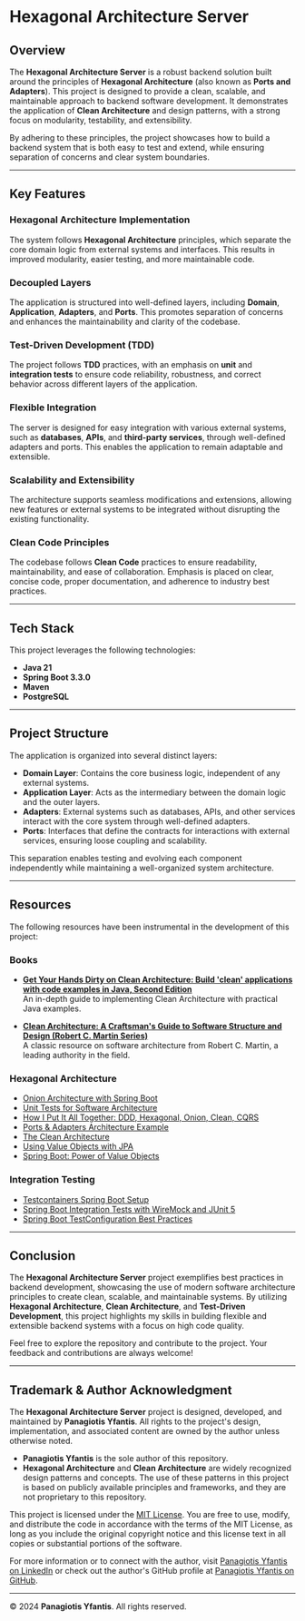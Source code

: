 # Hexagonal Architecture Server

## Overview

The **Hexagonal Architecture Server** is a robust backend solution built around the principles of **Hexagonal Architecture** (also known as **Ports and Adapters**). This project is designed to provide a clean, scalable, and maintainable approach to backend software development. It demonstrates the application of **Clean Architecture** and design patterns, with a strong focus on modularity, testability, and extensibility.

By adhering to these principles, the project showcases how to build a backend system that is both easy to test and extend, while ensuring separation of concerns and clear system boundaries.

---

## Key Features

### **Hexagonal Architecture Implementation**
The system follows **Hexagonal Architecture** principles, which separate the core domain logic from external systems and interfaces. This results in improved modularity, easier testing, and more maintainable code.

### **Decoupled Layers**
The application is structured into well-defined layers, including **Domain**, **Application**, **Adapters**, and **Ports**. This promotes separation of concerns and enhances the maintainability and clarity of the codebase.

### **Test-Driven Development (TDD)**
The project follows **TDD** practices, with an emphasis on **unit** and **integration tests** to ensure code reliability, robustness, and correct behavior across different layers of the application.

### **Flexible Integration**
The server is designed for easy integration with various external systems, such as **databases**, **APIs**, and **third-party services**, through well-defined adapters and ports. This enables the application to remain adaptable and extensible.

### **Scalability and Extensibility**
The architecture supports seamless modifications and extensions, allowing new features or external systems to be integrated without disrupting the existing functionality.

### **Clean Code Principles**
The codebase follows **Clean Code** practices to ensure readability, maintainability, and ease of collaboration. Emphasis is placed on clear, concise code, proper documentation, and adherence to industry best practices.

---

## Tech Stack

This project leverages the following technologies:

- **Java 21**
- **Spring Boot 3.3.0**
- **Maven**
- **PostgreSQL**

---

## Project Structure

The application is organized into several distinct layers:

- **Domain Layer**: Contains the core business logic, independent of any external systems.
- **Application Layer**: Acts as the intermediary between the domain logic and the outer layers.
- **Adapters**: External systems such as databases, APIs, and other services interact with the core system through well-defined adapters.
- **Ports**: Interfaces that define the contracts for interactions with external services, ensuring loose coupling and scalability.

This separation enables testing and evolving each component independently while maintaining a well-organized system architecture.

---

## Resources

The following resources have been instrumental in the development of this project:

### **Books**

- **[Get Your Hands Dirty on Clean Architecture: Build 'clean' applications with code examples in Java, Second Edition](https://www.packtpub.com/en-us/product/get-your-hands-dirty-on-clean-architecture-9781805128373)**  
  An in-depth guide to implementing Clean Architecture with practical Java examples.

- **[Clean Architecture: A Craftsman's Guide to Software Structure and Design (Robert C. Martin Series)](https://www.amazon.com/Clean-Architecture-Craftsmans-Software-Structure/dp/0134494164)**  
  A classic resource on software architecture from Robert C. Martin, a leading authority in the field.

### **Hexagonal Architecture**

- [Onion Architecture with Spring Boot](https://blog.mimacom.com/onion-architecture-spring-boot/)
- [Unit Tests for Software Architecture](https://blog.mimacom.com/unit-tests-for-software-architecture/)
- [How I Put It All Together: DDD, Hexagonal, Onion, Clean, CQRS](https://herbertograca.com/2017/11/16/explicit-architecture-01-ddd-hexagonal-onion-clean-cqrs-how-i-put-it-all-together/)
- [Ports & Adapters Architecture Example](https://wkrzywiec.medium.com/ports-adapters-architecture-on-example-19cab9e93be7)
- [The Clean Architecture](https://blog.cleancoder.com/uncle-bob/2012/08/13/the-clean-architecture.html)
- [Using Value Objects with JPA](https://dev.to/peholmst/using-value-objects-with-jpa-27mi)
- [Spring Boot: Power of Value Objects](https://dev.to/kirekov/spring-boot-power-of-value-objects-1oah)

### **Integration Testing**

- [Testcontainers Spring Boot Setup](https://maciejwalkowiak.com/blog/testcontainers-spring-boot-setup/)
- [Spring Boot Integration Tests with WireMock and JUnit 5](https://rieckpil.de/spring-boot-integration-tests-with-wiremock-and-junit-5/)
- [Spring Boot TestConfiguration Best Practices](https://reflectoring.io/spring-boot-testconfiguration/)

---

## Conclusion

The **Hexagonal Architecture Server** project exemplifies best practices in backend development, showcasing the use of modern software architecture principles to create clean, scalable, and maintainable systems. By utilizing **Hexagonal Architecture**, **Clean Architecture**, and **Test-Driven Development**, this project highlights my skills in building flexible and extensible backend systems with a focus on high code quality.

Feel free to explore the repository and contribute to the project. Your feedback and contributions are always welcome!

---

## Trademark & Author Acknowledgment

The **Hexagonal Architecture Server** project is designed, developed, and maintained by **Panagiotis Yfantis**. All rights to the project's design, implementation, and associated content are owned by the author unless otherwise noted.

- **Panagiotis Yfantis** is the sole author of this repository.
- **Hexagonal Architecture** and **Clean Architecture** are widely recognized design patterns and concepts. The use of these patterns in this project is based on publicly available principles and frameworks, and they are not proprietary to this repository.

This project is licensed under the [MIT License](LICENSE.md). You are free to use, modify, and distribute the code in accordance with the terms of the MIT License, as long as you include the original copyright notice and this license text in all copies or substantial portions of the software.

For more information or to connect with the author, visit [Panagiotis Yfantis on LinkedIn](https://www.linkedin.com/in/panosyf/) or check out the author's GitHub profile at [Panagiotis Yfantis on GitHub](https://github.com/panosyf).

---

© 2024 **Panagiotis Yfantis**. All rights reserved.

